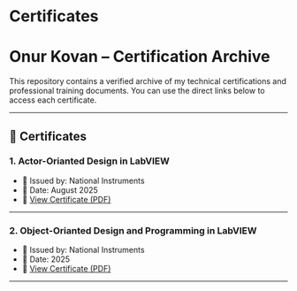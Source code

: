 # Certificates

# Onur Kovan – Certification Archive

This repository contains a verified archive of my technical certifications and professional training documents. You can use the direct links below to access each certificate.

---

## 📜 Certificates

### 1. Actor-Orianted Design in LabVIEW 
- 🏢 Issued by: National Instruments
- 📅 Date: August 2025
- 📄 [View Certificate (PDF)](./onur-kovan-720b82f8-184c-4d35-8912-62c33275ad41-certificate.pdf
)

---

### 2. Object-Orianted Design and Programming in LabVIEW
- 🏢 Issued by: National Instruments
- 📅 Date:  2025
- 📄 [View Certificate (PDF)](./onur-kovan-cfcf39af-1597-46e6-8133-7c032cf10ac0-certificate.pdf
)
----



